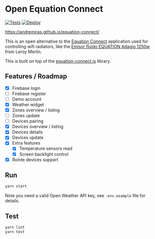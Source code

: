 # Open Equation Connect

[![Tests](https://github.com/AndreMiras/equation-connect/workflows/Tests/badge.svg?branch=develop)](https://github.com/AndreMiras/equation-connect/actions?query=workflow%3ATests)
[![Deploy](https://github.com/AndreMiras/equation-connect/workflows/Deploy/badge.svg?branch=develop)](https://github.com/AndreMiras/equation-connect/actions?query=workflow%3ADeploy)

<https://andremiras.github.io/equation-connect/>

This is an open alternative to the
[Equation Connect](https://play.google.com/store/apps/details?id=com.equation.connect) application
used for controlling wifi radiators, like the
[Emisor fluido EQUATION Adagio 1250w](https://www.leroymerlin.es/fp/83406849/emisor-fluido-equation-adagio-1250w)
from Leroy Merlin.

This is built on top of the [equation-connect.js](https://github.com/AndreMiras/equation-connect.js) library.

## Features / Roadmap

- [x] Firebase login
- [ ] Firebase register
- [ ] Demo account
- [x] Weather widget
- [x] Zones overview / listing
- [ ] Zones update
- [ ] Devices pairing
- [x] Devices overview / listing
- [x] Devices details
- [x] Devices update
- [x] Extra features
  - [x] Temperature sensors read
  - [x] Screen backlight control
- [x] Rointe devices support

## Run

```sh
yarn start
```

Note you need a valid Open Weather API key, see `.env.example` file for details.

## Test

```sh
yarn lint
yarn test
```
